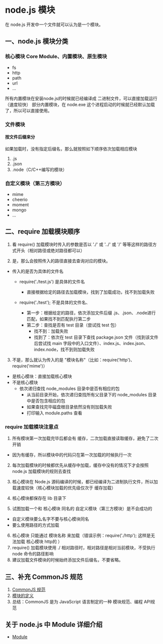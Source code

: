 

# node.js 模块

在 node.js 开发中一个文件就可以认为是一个模块。


## 一、node.js 模块分类

### 核心模块 Core Module、内置模块、原生模块
- fs
- http
- path
- url
- ...

所有内置模块在安装node.js的时候就已经编译成 二进制文件，可以直接加载运行（速度较快）
部分内置模块，在 node.exe 这个进程启动的时候就已经默认加载了，所以可以直接使用。





### 文件模块
#### 按文件后缀来分
如果加载时，没有指定后缀名，那么就按照如下顺序依次加载相应模块
1. .js
2. .json
3. .node（C/C++编写的模块）

<!-- require('./a.node') -->




### 自定义模块（第三方模块）
- mime
- cheerio
- moment
- mongo
- ...




## 二、require 加载模块顺序

1. 看 require() 加载模块时传入的参数是否以 './' 或 '../' 或 '/' 等等这样的路径方式开头（相对路径或绝对路径都可以）

2. 是，那么会按照传入的路径直接去查询对应的模块。
- 传入的是否为具体的文件名
  + require('./test.js') 是具体的文件名
    * 直接根据给定的路径去加载模块，找到了加载成功，找不到加载失败

  + require('./test'); 不是具体的文件名、
    * 第一步：根据给定的路径，依次添加文件后缀 .js、.json、.node进行匹配，如果找不到匹配执行第二步
    * 第二步：查找是否有 test 目录（尝试找 test 包）
      - 找不到：加载失败
      - 找到了：依次在 test 目录下查找 package.json 文件（找到该文件后尝试找 main 字段中的入口文件）、index.js、index.json、index.node，找不到则加载失败

3. 不是，那么就认为传入的是 "模块名称"（比如：require('http')、require('mime')）
- 是核心模块：直接加载核心模块
- 不是核心模块
  + 依次递归查找 node_modules 目录中是否有相应的包
    - 从当前目录开始，依次递归查找所有父目录下的 node_modules 目录中是否包含相应的包
    - 如果查找完毕磁盘根目录依然没有则加载失败
    - 打印输入 module.paths 查看



### require 加载模块注意点
1. 所有模块第一次加载完毕后都会有 缓存，二次加载直接读取缓存，避免了二次开销
  - 因为有缓存，所以模块中的代码只在第一次加载的时候执行一次

2. 每次加载模块的时候都优先从缓存中加载，缓存中没有的情况下才会按照 node.js 加载模块的规则去查找

3. 核心模块在 Node.js 源码编译的时候，都已经编译为二进制执行文件，所以加载速度较快（核心模块加载的优先级仅次于 缓存加载）
4. 核心模块都保存在 lib 目录下
5. 试图加载一个和 核心模块 同名的 自定义模块（第三方模块）是不会成功的
  + 自定义模块要么名字不要与核心模块同名
  + 要么使用路径的方式加载
  
6. 核心模块 只能通过 模块名称 来加载（错误示例：require('./http'); 这样是无法加载 核心模块 http的 ）
7. require() 加载模块使用 ./ 相对路径时，相对路径是相对当前模块，不受执行 node 命令的路径影响
8. 建议加载文件模块的时候始终添加文件后缀名，不要省略。




## 三、补充 CommonJS 规范
1. [CommonJS 规范](http://www.commonjs.org/)
2. [模块的定义](http://www.commonjs.org/specs/modules/1.0/)
3. 总结：CommonJS 是为 JavaScript 语言制定的一种 模块规范、编程 API规范




## 关于 node.js 中 Module 详细介绍
- [Module](https://nodejs.org/dist/latest-v6.x/docs/api/modules.html)


